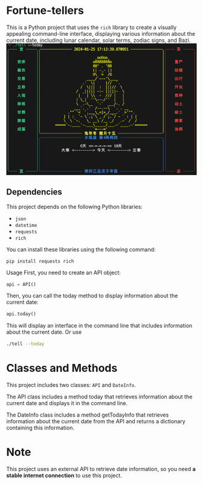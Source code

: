 # Fortune-tellers

This is a Python project that uses the `rich` library to create a visually appealing command-line interface, displaying various information about the current date, including lunar calendar, solar terms, zodiac signs, and Bazi.
![Alt text](image.png)
## Dependencies

This project depends on the following Python libraries:

- `json`
- `datetime`
- `requests`
- `rich`

You can install these libraries using the following command:
```
pip install requests rich
```
Usage
First, you need to create an API object:
```python
api = API()
```
Then, you can call the today method to display information about the current date:
```python
api.today()
```
This will display an interface in the command line that includes information about the current date.
Or use
```sh
./tell --today
```
# Classes and Methods
This project includes two classes: `API` and `DateInfo`.

The API class includes a method today that retrieves information about the current date and displays it in the command line.

The DateInfo class includes a method getTodayInfo that retrieves information about the current date from the API and returns a dictionary containing this information.

# Note
This project uses an external API to retrieve date information, so you need **a stable internet connection** to use this project.